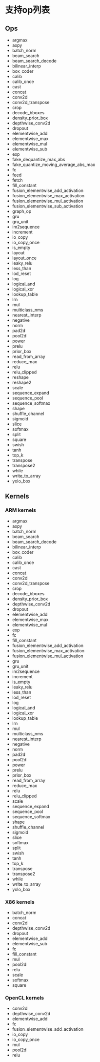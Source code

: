 # 支持op列表

## Ops
- argmax
- axpy
- batch_norm
- beam_search
- beam_search_decode
- bilinear_interp
- box_coder
- calib
- calib_once
- cast
- concat
- conv2d
- conv2d_transpose
- crop
- decode_bboxes
- density_prior_box
- depthwise_conv2d
- dropout
- elementwise_add
- elementwise_max
- elementwise_mul
- elementwise_sub
- exp
- fake_dequantize_max_abs
- fake_quantize_moving_average_abs_max
- fc
- feed
- fetch
- fill_constant
- fusion_elementwise_add_activation
- fusion_elementwise_max_activation
- fusion_elementwise_mul_activation
- fusion_elementwise_sub_activation
- graph_op
- gru
- gru_unit
- im2sequence
- increment
- io_copy
- io_copy_once
- is_empty
- layout
- layout_once
- leaky_relu
- less_than
- lod_reset
- log
- logical_and
- logical_xor
- lookup_table
- lrn
- mul
- multiclass_nms
- nearest_interp
- negative
- norm
- pad2d
- pool2d
- power
- prelu
- prior_box
- read_from_array
- reduce_max
- relu
- relu_clipped
- reshape
- reshape2
- scale
- sequence_expand
- sequence_pool
- sequence_softmax
- shape
- shuffle_channel
- sigmoid
- slice
- softmax
- split
- square
- swish
- tanh
- top_k
- transpose
- transpose2
- while
- write_to_array
- yolo_box

## Kernels

### ARM kernels
- argmax
- axpy
- batch_norm
- beam_search
- beam_search_decode
- bilinear_interp
- box_coder
- calib
- calib_once
- cast
- concat
- conv2d
- conv2d_transpose
- crop
- decode_bboxes
- density_prior_box
- depthwise_conv2d
- dropout
- elementwise_add
- elementwise_max
- elementwise_mul
- exp
- fc
- fill_constant
- fusion_elementwise_add_activation
- fusion_elementwise_max_activation
- fusion_elementwise_mul_activation
- gru
- gru_unit
- im2sequence
- increment
- is_empty
- leaky_relu
- less_than
- lod_reset
- log
- logical_and
- logical_xor
- lookup_table
- lrn
- mul
- multiclass_nms
- nearest_interp
- negative
- norm
- pad2d
- pool2d
- power
- prelu
- prior_box
- read_from_array
- reduce_max
- relu
- relu_clipped
- scale
- sequence_expand
- sequence_pool
- sequence_softmax
- shape
- shuffle_channel
- sigmoid
- slice
- softmax
- split
- swish
- tanh
- top_k
- transpose
- transpose2
- while
- write_to_array
- yolo_box

### X86 kernels

- batch_norm
- concat
- conv2d
- depthwise_conv2d
- dropout
- elementwise_add
- elementwise_sub
- fc
- fill_constant
- mul
- pool2d
- relu
- scale
- softmax
- square

### OpenCL kernels
- conv2d
- depthwise_conv2d
- elementwise_add
- fc
- fusion_elementwise_add_activation
- io_copy
- io_copy_once
- mul
- pool2d
- relu

